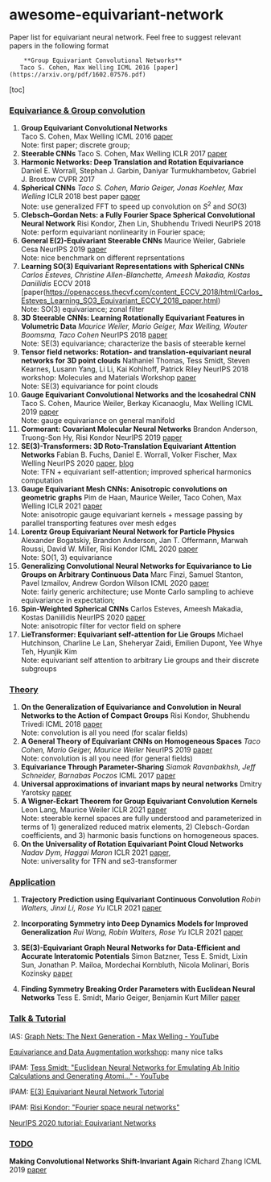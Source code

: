 # awesome-equivariant-network
Paper list for equivariant neural network. Feel free to suggest relevant papers in the following format

```
	**Group Equivariant Convolutional Networks**  
   Taco S. Cohen, Max Welling ICML 2016 [paper](https://arxiv.org/pdf/1602.07576.pdf)   
```



[toc]

### [Equivariance & Group convolution](#content)

1. **Group Equivariant Convolutional Networks**  
   Taco S. Cohen, Max Welling ICML 2016 [paper](https://arxiv.org/pdf/1602.07576.pdf)   
   Note: first paper; discrete group; 
2. **Steerable CNNs**
Taco S. Cohen, Max Welling ICLR 2017 [paper](https://arxiv.org/abs/1612.08498)
3. **Harmonic Networks: Deep Translation and Rotation Equivariance**
  Daniel E. Worrall, Stephan J. Garbin, Daniyar Turmukhambetov, Gabriel J. Brostow CVPR 2017  
4. **Spherical CNNs**
  *Taco S. Cohen, Mario Geiger, Jonas Koehler, Max Welling* ICLR 2018 best paper  [paper](https://arxiv.org/abs/1801.10130)  
  Note: use generalized FFT to speed up convolution on $S^2$ and $SO(3)$
5. **Clebsch–Gordan Nets: a Fully Fourier Space Spherical Convolutional Neural Network**
Risi Kondor, Zhen Lin, Shubhendu Trivedi NeurIPS 2018  
Note: perform equivariant nonlinearity in Fourier space; 
6. **General E(2)-Equivariant Steerable CNNs**
  Maurice Weiler, Gabriele Cesa NeurIPS 2019 [paper](https://arxiv.org/abs/1911.08251)  
  Note: nice benchmark on different reprsentations
7. **Learning SO(3) Equivariant Representations with Spherical CNNs** 
   *Carlos Esteves, Christine Allen-Blanchette, Ameesh Makadia, Kostas Daniilidis* ECCV 2018 [paper(https://openaccess.thecvf.com/content_ECCV_2018/html/Carlos_Esteves_Learning_SO3_Equivariant_ECCV_2018_paper.html)  
    Note: SO(3) equivariance; zonal filter
8. **3D Steerable CNNs: Learning Rotationally Equivariant Features in Volumetric Data**
  *Maurice Weiler, Mario Geiger, Max Welling, Wouter Boomsma, Taco Cohen*  NeurIPS 2018 [paper](https://arxiv.org/abs/1807.02547)  
  Note: SE(3) equivariance; characterize the basis of steerable kernel
9. **Tensor field networks: Rotation- and translation-equivariant neural networks for 3D point clouds**
  Nathaniel Thomas, Tess Smidt, Steven Kearnes, Lusann Yang, Li Li, Kai Kohlhoff, Patrick Riley NeurIPS 2018 workshop: Molecules and Materials Workshop [paper](https://arxiv.org/abs/1802.08219)  
  Note: SE(3) equivariance for point clouds
10. **Gauge Equivariant Convolutional Networks and the Icosahedral CNN**
  Taco S. Cohen, Maurice Weiler, Berkay Kicanaoglu, Max Welling ICML 2019 [paper](https://arxiv.org/abs/1902.04615)  
  Note: gauge equivariance on general manifold
11. **Cormorant: Covariant Molecular Neural Networks**
Brandon Anderson, Truong-Son Hy, Risi Kondor NeurIPS 2019 [paper](https://arxiv.org/abs/1906.04015)
12. **SE(3)-Transformers: 3D Roto-Translation Equivariant Attention Networks**
   Fabian B. Fuchs, Daniel E. Worrall, Volker Fischer, Max Welling NeurIPS 2020  [paper](https://arxiv.org/abs/2006.10503), [blog](https://fabianfuchsml.github.io/se3transformer/)  
   Note: TFN + equivariant self-attention; improved spherical harmonics computation
13. **Gauge Equivariant Mesh CNNs: Anisotropic convolutions on geometric graphs**
   Pim de Haan, Maurice Weiler, Taco Cohen, Max Welling ICLR 2021 [paper](https://arxiv.org/abs/2003.05425)  
   Note: anisotropic gauge equivariant kernels + message passing  by parallel transporting features over mesh edges
14. **Lorentz Group Equivariant Neural Network for Particle Physics**
   Alexander Bogatskiy, Brandon Anderson, Jan T. Offermann, Marwah Roussi, David W. Miller, Risi Kondor ICML 2020 [paper](https://arxiv.org/abs/2006.04780)  
   Note: SO(1, 3) equivariance
15. **Generalizing Convolutional Neural Networks for Equivariance to Lie Groups on Arbitrary Continuous Data**
   Marc Finzi, Samuel Stanton, Pavel Izmailov, Andrew Gordon Wilson ICML 2020 [paper](https://arxiv.org/abs/2002.12880)  
   Note: fairly generic architecture; use Monte Carlo sampling to achieve equivariance in expectation; 
16. **Spin-Weighted Spherical CNNs**
   Carlos Esteves, Ameesh Makadia, Kostas Daniilidis NeurIPS 2020 [paper](https://arxiv.org/abs/2006.10731)  
   Note: anisotropic filter for vector field on sphere
17. **LieTransformer: Equivariant self-attention for Lie Groups**
   Michael Hutchinson, Charline Le Lan, Sheheryar Zaidi, Emilien Dupont, Yee Whye Teh, Hyunjik Kim  
   Note: equivariant self attention to arbitrary Lie groups and their discrete subgroups
### [Theory](#content)

1. **On the Generalization of Equivariance and Convolution in Neural Networks to the Action of Compact Groups**
  Risi Kondor, Shubhendu Trivedi ICML 2018 [paper](https://arxiv.org/abs/1802.03690)  
  Note: convolution is all you need (for scalar fields)
3. **A General Theory of Equivariant CNNs on Homogeneous Spaces**
  *Taco Cohen, Mario Geiger, Maurice Weiler* NeurIPS 2019 [paper](https://arxiv.org/abs/1811.02017)  
  Note: convolution is all you need (for general fields)
4. **Equivariance Through Parameter-Sharing**
  *Siamak Ravanbakhsh, Jeff Schneider, Barnabas Poczos* ICML 2017 [paper](https://arxiv.org/abs/1702.08389)
5. **Universal approximations of invariant maps by neural networks**
  Dmitry Yarotsky [paper](https://arxiv.org/abs/1804.10306)
6. **A Wigner-Eckart Theorem for Group Equivariant Convolution Kernels**
  Leon Lang, Maurice Weiler ICLR 2021 [paper](https://arxiv.org/abs/2010.10952)  
  Note: steerable kernel spaces are fully understood and parameterized in terms of 1) generalized reduced matrix elements, 2) Clebsch-Gordan coefficients, and 3) harmonic basis functions on homogeneous spaces.
6. **On the Universality of Rotation Equivariant Point Cloud Networks**
  *Nadav Dym, Haggai Maron* ICLR 2021 [paper](https://arxiv.org/abs/2010.02449),   
  Note: universality for TFN and se3-transformer

### [Application](#content)
1. **Trajectory Prediction using Equivariant Continuous Convolution**
*Robin Walters, Jinxi Li, Rose Yu* ICLR 2021 [paper](https://arxiv.org/abs/2010.11344)

2. **Incorporating Symmetry into Deep Dynamics Models for Improved Generalization**
  *Rui Wang, Robin Walters, Rose Yu* ICLR 2021 [paper](https://arxiv.org/abs/2002.03061)

3. **SE(3)-Equivariant Graph Neural Networks for Data-Efficient and Accurate Interatomic Potentials**
Simon Batzner, Tess E. Smidt, Lixin Sun, Jonathan P. Mailoa, Mordechai Kornbluth, Nicola Molinari, Boris Kozinsky [paper](https://arxiv.org/abs/2101.03164)

4. **Finding Symmetry Breaking Order Parameters with Euclidean Neural Networks**
Tess E. Smidt, Mario Geiger, Benjamin Kurt Miller [paper](https://arxiv.org/abs/2007.02005)

### [Talk & Tutorial](#content)

IAS: [Graph Nets: The Next Generation - Max Welling - YouTube](https://www.youtube.com/watch?v=Wx8J-Kw3fTA&t=3602s)

[Equivariance and Data Augmentation workshop](https://sites.google.com/view/equiv-data-aug/home): many nice talks

IPAM: [Tess Smidt: "Euclidean Neural Networks for Emulating Ab Initio Calculations and Generating Atomi..." - YouTube](https://www.youtube.com/watch?v=8CF8Grb_brE)

IPAM: [E(3) Equivariant Neural Network Tutorial ](https://blondegeek.github.io/e3nn_tutorial/)

IPAM: [Risi Kondor: "Fourier space neural networks" ](https://www.youtube.com/watch?v=-PVyi0Keiec)

[NeurIPS 2020 tutorial: Equivariant Networks](https://nips.cc/virtual/2020/public/tutorial_3e267ff3c8b6621e5ad4d0f26142892b.html)


### [TODO](#content)

**Making Convolutional Networks Shift-Invariant Again** 
Richard Zhang ICML 2019 [paper](https://arxiv.org/abs/1904.11486)

